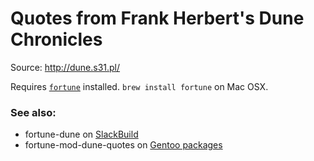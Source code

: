 # Quotes from Frank Herbert's Dune Chronicles

Source: <http://dune.s31.pl/>

Requires [`fortune`](http://linux.die.net/man/6/fortune) installed. `brew install fortune` on Mac OSX.

### See also:

* fortune-dune on [SlackBuild](https://slackbuilds.org/repository/13.37/games/fortune-dune/)
* fortune-mod-dune-quotes on [Gentoo packages](https://packages.gentoo.org/packages/games-misc/fortune-mod-dune)


